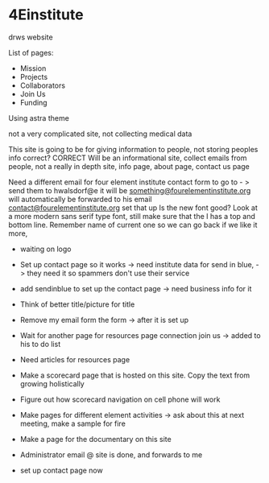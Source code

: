 # 4Einstitute
drws website

List of pages:
- Mission
- Projects
- Collaborators
- Join Us
- Funding

Using astra theme

not a very complicated site, 
not collecting medical data

This site is going to be for giving information to people, not storing peoples info correct? CORRECT
Will be an informational site, collect emails from people, not a really in depth site, info page, about page, contact us page

Need a different email for four element institute contact form to go to - > send them to  hwalsdorf@e it will be something@fourelementinstitute.org will automatically be forwarded to his email contact@fourelementinstitute.org set that up
Is the new font good? Look at a more modern sans serif type font, still make sure that the I has a top and bottom line. Remember name of current one so we can go back if we like it more, 

- waiting on logo
- Set up contact page so it works -> need institute data for send in blue, -> they need it so spammers don't use their service

- add sendinblue to set up the contact page -> need business info for it 


- Think of better title/picture for title
- Remove my email form the form -> after it is set up
- Wait for another page for resources page connection join us -> added to his to do list
- Need articles for resources page



- Make a scorecard page that is hosted on this site. Copy the text from growing holistically 
- Figure out how scorecard navigation on cell phone will work
- Make pages for different element activities -> ask about this at next meeting, make a sample for fire
- Make a page for the documentary on this site
- Administrator email @ site is done, and forwards to me
- set up contact page now
